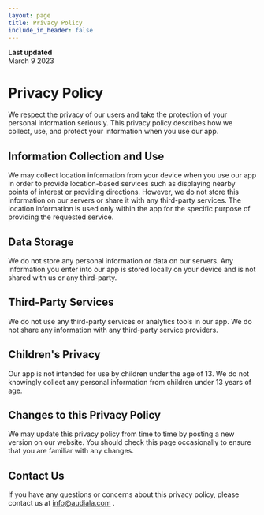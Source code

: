 ```yaml
---
layout: page
title: Privacy Policy
include_in_header: false
---
```


**Last updated**  
March 9 2023

# Privacy Policy
We respect the privacy of our users and take the protection of your personal information seriously. This privacy policy describes how we collect, use, and protect your information when you use our app.

## Information Collection and Use
We may collect location information from your device when you use our app in order to provide location-based services such as displaying nearby points of interest or providing directions. However, we do not store this information on our servers or share it with any third-party services. The location information is used only within the app for the specific purpose of providing the requested service.

## Data Storage
We do not store any personal information or data on our servers. Any information you enter into our app is stored locally on your device and is not shared with us or any third-party.

## Third-Party Services
We do not use any third-party services or analytics tools in our app. We do not share any information with any third-party service providers.

## Children's Privacy
Our app is not intended for use by children under the age of 13. We do not knowingly collect any personal information from children under 13 years of age.

## Changes to this Privacy Policy
We may update this privacy policy from time to time by posting a new version on our website. You should check this page occasionally to ensure that you are familiar with any changes.

## Contact Us
If you have any questions or concerns about this privacy policy, please contact us at info@audiala.com .

